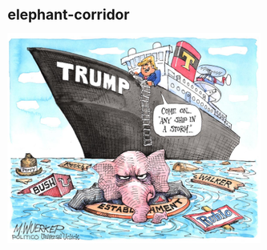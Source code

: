 # elephant-corridor
![](https://github.com/nondejus/elephant-corridor/blob/master/160210-matt-wuerker.jpg)
